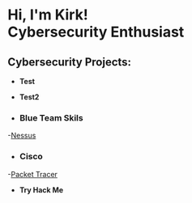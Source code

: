 <h1>Hi, I'm Kirk! <br/> <a >Cybersecurity Enthusiast</a>

<h2> Cybersecurity Projects:</h2>

- <b>Test</b>

- <b>Test2</b>

- <h3>Blue Team Skils</b>
-[Nessus](https://github.com/KirkDJohnson/Nesses-Vulnerability-Lab)

- <h3>Cisco </b>
-[Packet Tracer](https://github.com/KirkDJohnson/Cisco-Cybersecurity)

- <b>Try Hack Me</b>
 




[linkedin]: https://linkedin.com

<!--
**joshmadakor1/joshmadakor1** is a ✨ _special_ ✨ repository because its `README.md` (this file) appears on your GitHub profile.

Here are some ideas to get you started:

- 🔭 I’m currently working on ...
- 🌱 I’m currently learning ...
- 👯 I’m looking to collaborate on ...
- 🤔 I’m looking for help with ...
- 💬 Ask me about ...
- 📫 How to reach me: ...
- 😄 Pronouns: ...
- ⚡ Fun fact: ...
-->
